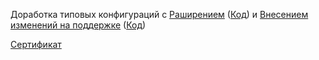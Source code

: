 Доработка типовых конфигураций с [Раширением](demonstr-2.gif) ([Код](kod-2.gif)) и [Внесением изменений на поддержке](demonstr-1.gif) ([Код](kod-1.gif)) 

[Сертификат](Sert.jpg)

